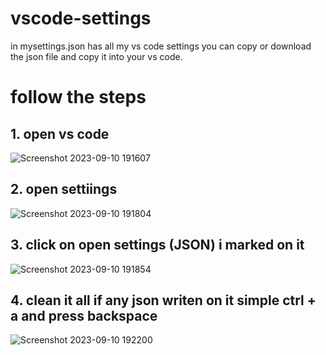 # vscode-settings
in mysettings.json has all my vs code settings you can copy or download the json file and copy it into your vs code.

# follow the steps
## 1. open vs code 
![Screenshot 2023-09-10 191607](https://github.com/Shivrajstark/vscode-settings/assets/124329436/ff05d150-670a-4c9c-a421-1dcc9c04ddcd)

## 2. open settiings 
![Screenshot 2023-09-10 191804](https://github.com/Shivrajstark/vscode-settings/assets/124329436/37ce98df-6970-41a5-8260-4f963fe8cb24)

## 3. click on open settings (JSON) i marked on it
![Screenshot 2023-09-10 191854](https://github.com/Shivrajstark/vscode-settings/assets/124329436/a0c9baef-2ae6-4467-b16b-362793d76f4f)

## 4. clean it all if any json writen on it simple  ctrl + a and press backspace
![Screenshot 2023-09-10 192200](https://github.com/Shivrajstark/vscode-settings/assets/124329436/2844e143-85a5-4e59-9dc8-854c24ee6b1e)
